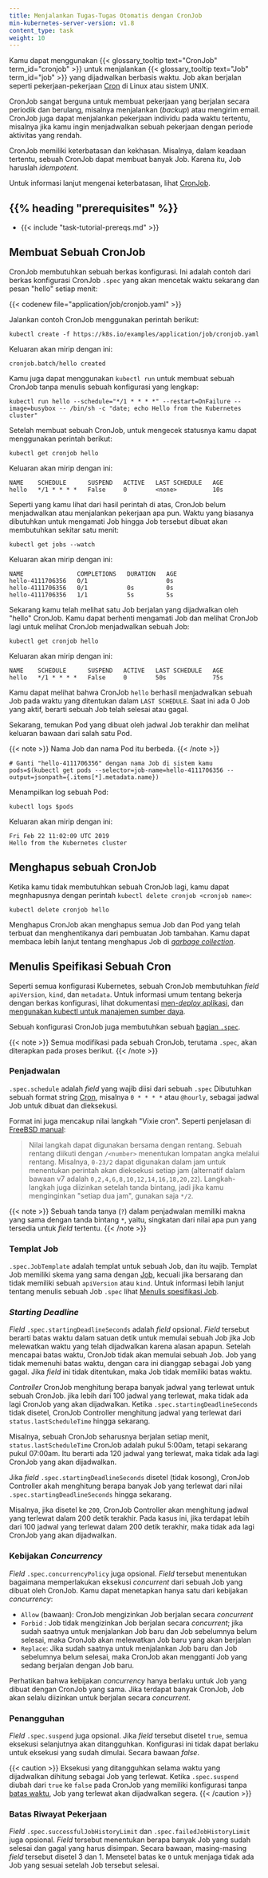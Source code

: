 ```yaml
---
title: Menjalankan Tugas-Tugas Otomatis dengan CronJob
min-kubernetes-server-version: v1.8
content_type: task
weight: 10
---
```


<!-- overview -->

Kamu dapat menggunakan {{< glossary_tooltip text="CronJob" term_id="cronjob" >}} untuk menjalankan {{< glossary_tooltip text="Job" term_id="job" >}} yang dijadwalkan berbasis waktu. Job akan berjalan seperti pekerjaan-pekerjaan [Cron](https://en.wikipedia.org/wiki/Cron) di Linux atau sistem UNIX.

CronJob sangat berguna untuk membuat pekerjaan yang berjalan secara periodik dan berulang, misalnya menjalankan (_backup_) atau mengirim email.
CronJob  juga dapat menjalankan pekerjaan individu pada waktu tertentu, misalnya jika kamu ingin menjadwalkan sebuah pekerjaan dengan periode aktivitas yang rendah.

CronJob  memiliki keterbatasan dan kekhasan.
Misalnya, dalam keadaan tertentu, sebuah CronJob  dapat membuat banyak Job.
Karena itu, Job haruslah _idempotent._

Untuk informasi lanjut mengenai keterbatasan, lihat [CronJob](/id/docs/concepts/workloads/controllers/cron-jobs).



## {{% heading "prerequisites" %}}


* {{< include "task-tutorial-prereqs.md" >}}



<!-- steps -->

## Membuat Sebuah CronJob

CronJob  membutuhkan sebuah berkas konfigurasi.
Ini adalah contoh dari berkas konfigurasi CronJob `.spec` yang akan mencetak waktu sekarang dan pesan "hello" setiap menit:

{{< codenew file="application/job/cronjob.yaml" >}}

Jalankan contoh CronJob menggunakan perintah berikut:

```shell
kubectl create -f https://k8s.io/examples/application/job/cronjob.yaml
```
Keluaran akan mirip dengan ini:

```
cronjob.batch/hello created
```

Kamu juga dapat menggunakan `kubectl run` untuk membuat sebuah CronJob tanpa menulis sebuah konfigurasi yang lengkap:

```shell
kubectl run hello --schedule="*/1 * * * *" --restart=OnFailure --image=busybox -- /bin/sh -c "date; echo Hello from the Kubernetes cluster"
```

Setelah membuat sebuah CronJob, untuk mengecek statusnya kamu dapat menggunakan perintah berikut:

```shell
kubectl get cronjob hello
```
Keluaran akan mirip dengan ini:

```
NAME    SCHEDULE      SUSPEND   ACTIVE   LAST SCHEDULE   AGE
hello   */1 * * * *   False     0        <none>          10s
```

Seperti yang kamu lihat dari hasil perintah di atas, CronJob belum menjadwalkan atau menjalankan pekerjaan apa pun.
Waktu yang biasanya dibutuhkan untuk mengamati Job hingga Job tersebut dibuat akan membutuhkan sekitar satu menit:

```shell
kubectl get jobs --watch
```

Keluaran akan mirip dengan ini:

```
NAME               COMPLETIONS   DURATION   AGE
hello-4111706356   0/1                      0s
hello-4111706356   0/1           0s         0s
hello-4111706356   1/1           5s         5s
```

Sekarang kamu telah melihat satu Job berjalan yang dijadwalkan oleh "hello" CronJob.
Kamu dapat berhenti mengamati Job dan melihat CronJob lagi untuk melihat CronJob menjadwalkan sebuah Job:

```shell
kubectl get cronjob hello
```
Keluaran akan mirip dengan ini:

```
NAME    SCHEDULE      SUSPEND   ACTIVE   LAST SCHEDULE   AGE
hello   */1 * * * *   False     0        50s             75s
```

Kamu dapat melihat bahwa CronJob `hello` berhasil menjadwalkan sebuah Job pada waktu yang ditentukan dalam `LAST SCHEDULE`. Saat ini ada 0 Job yang aktif,  berarti sebuah Job telah selesai atau gagal.

Sekarang, temukan Pod yang dibuat oleh jadwal Job terakhir dan melihat keluaran bawaan dari salah satu Pod.

{{< note >}}
Nama Job dan nama Pod itu berbeda.
{{< /note >}}

```shell
# Ganti "hello-4111706356" dengan nama Job di sistem kamu
pods=$(kubectl get pods --selector=job-name=hello-4111706356 --output=jsonpath={.items[*].metadata.name})
```
Menampilkan log sebuah Pod:

```shell
kubectl logs $pods
```
Keluaran akan mirip dengan ini:

```
Fri Feb 22 11:02:09 UTC 2019
Hello from the Kubernetes cluster
```

## Menghapus sebuah CronJob

Ketika kamu tidak membutuhkan sebuah CronJob lagi, kamu dapat megnhapusnya dengan perintah `kubectl delete cronjob <cronjob name>`:

```shell
kubectl delete cronjob hello
```

Menghapus CronJob akan menghapus semua Job dan Pod yang telah terbuat dan menghentikanya dari pembuatan Job tambahan.
Kamu dapat membaca lebih lanjut tentang menghapus Job di [_garbage collection_](/id/docs/concepts/workloads/controllers/garbage-collection/).

## Menulis Speifikasi Sebuah Cron

Seperti semua konfigurasi Kubernetes, sebuah CronJob membutuhkan _field_ `apiVersion`, `kind`, dan `metadata`. Untuk informasi
umum tentang bekerja dengan berkas konfigurasi, lihat dokumentasi [men-_deploy_ aplikasi](/docs/user-guide/deploying-applications),
dan [mengunakan kubectl untuk manajemen sumber daya](/docs/user-guide/working-with-resources).

Sebuah konfigurasi CronJob juga membutuhkan sebuah [bagian `.spec`](https://git.k8s.io/community/contributors/devel/sig-architecture/api-conventions.md#spec-and-status).

{{< note >}}
Semua modifikasi pada sebuah CronJob, terutama `.spec`, akan diterapkan pada proses berikut.
{{< /note >}}

### Penjadwalan

`.spec.schedule` adalah _field_ yang wajib diisi dari sebuah `.spec`
Dibutuhkan sebuah format string [Cron](https://en.wikipedia.org/wiki/Cron), misalnya `0 * * * *` atau `@hourly`, sebagai jadwal Job untuk dibuat dan dieksekusi.

Format ini juga mencakup nilai langkah "Vixie cron". Seperti penjelasan di [FreeBSD manual](https://www.freebsd.org/cgi/man.cgi?crontab%285%29):

> Nilai langkah dapat digunakan bersama dengan rentang. Sebuah rentang diikuti dengan
> `/<number>` menentukan lompatan angka melalui rentang. 
> Misalnya, `0-23/2` dapat digunakan dalam jam untuk menentukan
> perintah akan dieksekusi setiap jam (alternatif dalam bawaan v7 adalah
> `0,2,4,6,8,10,12,14,16,18,20,22`). Langkah-langkah juga diizinkan setelah
> tanda bintang, jadi jika kamu menginginkan "setiap dua jam", gunakan saja `*/2`.

{{< note >}}
Sebuah tanda tanya (`?`) dalam penjadwalan memiliki makna yang sama dengan tanda bintang `*`, yaitu, singkatan dari nilai apa pun yang tersedia untuk _field_ tertentu.
{{< /note >}}

### Templat Job

`.spec.JobTemplate` adalah templat untuk sebuah Job, dan itu wajib.
Templat Job memiliki skema yang sama dengan [Job](/id/docs/concepts/workloads/controllers/jobs-run-to-completion/), kecuali jika bersarang dan tidak memiliki sebuah `apiVersion` atau `kind`.
Untuk informasi lebih lanjut tentang menulis sebuah Job `.spec` lihat [Menulis spesifikasi Job](/id/docs/concepts/workloads/controllers/jobs-run-to-completion/#writing-a-job-spec).

### _Starting Deadline_

_Field_ `.spec.startingDeadlineSeconds` adalah _field_ opsional.
_Field_ tersebut berarti batas waktu dalam satuan detik untuk memulai sebuah Job jika Job melewatkan waktu yang telah dijadwalkan karena alasan apapun.
Setelah mencapai batas waktu, CronJob tidak akan memulai sebuah Job.
Job yang tidak memenuhi batas waktu, dengan cara ini dianggap sebagai Job yang gagal.
Jika _field_ ini tidak ditentukan, maka Job tidak memiliki batas waktu.

_Controller_ CronJob menghitung berapa banyak jadwal yang terlewat untuk sebuah CronJob. jika lebih dari 100 jadwal yang terlewat, maka tidak ada lagi CronJob yang akan dijadwalkan. Ketika `.spec.startingDeadlineSeconds` tidak disetel, CronJob Controller menghitung jadwal yang terlewat dari `status.lastScheduleTime` hingga sekarang.

Misalnya, sebuah CronJob seharusnya berjalan setiap menit, `status.lastScheduleTime` CronJob adalah pukul 5:00am, tetapi sekarang pukul 07:00am. Itu berarti ada 120 jadwal yang terlewat, maka tidak ada lagi CronJob yang akan dijadwalkan.

Jika _field_ `.spec.startingDeadlineSeconds` disetel (tidak kosong), CronJob Controller akah menghitung berapa banyak Job yang terlewat dari nilai `.spec.startingDeadlineSeconds` hingga sekarang.

Misalnya, jika disetel ke `200`, CronJob Controller akan menghitung jadwal yang terlewat dalam 200 detik terakhir. Pada kasus ini, jika terdapat lebih dari 100 jadwal yang terlewat dalam 200 detik terakhir, maka tidak ada lagi CronJob yang akan dijadwalkan. 

### Kebijakan _Concurrency_

_Field_ `.spec.concurrencyPolicy` juga opsional.
_Field_ tersebut menentukan bagaimana memperlakukan eksekusi _concurrent_ dari sebuah Job yang dibuat oleh CronJob.
Kamu dapat menetapkan hanya satu dari kebijakan _concurrency_:

* `Allow` (bawaan): CronJob mengizinkan Job berjalan secara _concurrent_
* `Forbid` : Job tidak mengizinkan Job berjalan secara _concurrent_; jika sudah saatnya untuk menjalankan Job baru dan Job sebelumnya belum selesai, maka CronJob akan melewatkan Job baru yang akan berjalan
* `Replace`: Jika sudah saatnya untuk menjalankan Job baru dan Job sebelumnya belum selesai, maka CronJob akan mengganti Job yang sedang berjalan dengan Job baru.

Perhatikan bahwa kebijakan _concurrency_ hanya berlaku untuk Job yang dibuat dengan CronJob yang sama.
Jika terdapat banyak CronJob, Job akan selalu diizinkan untuk berjalan secara _concurrent_.

### Penangguhan

_Field_ `.spec.suspend` juga opsional.
Jika _field_ tersebut disetel `true`, semua eksekusi selanjutnya akan ditangguhkan.
Konfigurasi ini tidak dapat berlaku untuk eksekusi yang sudah dimulai.
Secara bawaan _false_.

{{< caution >}}
Eksekusi yang ditangguhkan selama waktu yang dijadwalkan dihitung sebagai Job yang terlewat.
Ketika `.spec.suspend` diubah dari `true` ke `false` pada CronJob yang memiliki konfigurasi tanpa [batas waktu](#starting-deadline), Job yang terlewat akan dijadwalkan segera.
{{< /caution >}}

### Batas Riwayat Pekerjaan

_Field_ `.spec.successfulJobHistoryLimit` dan `.spec.failedJobHistoryLimit` juga opsional.
_Field_ tersebut menentukan berapa banyak Job yang sudah selesai dan gagal yang harus disimpan.
Secara bawaan, masing-masing _field_ tersebut disetel 3 dan 1. Mensetel batas ke `0` untuk menjaga tidak ada Job yang sesuai setelah Job tersebut selesai.


